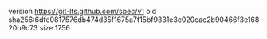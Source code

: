 version https://git-lfs.github.com/spec/v1
oid sha256:6dfe0817576db474d35f1675a7f15bf9331e3c020cae2b90466f3e16820b9c73
size 1756
